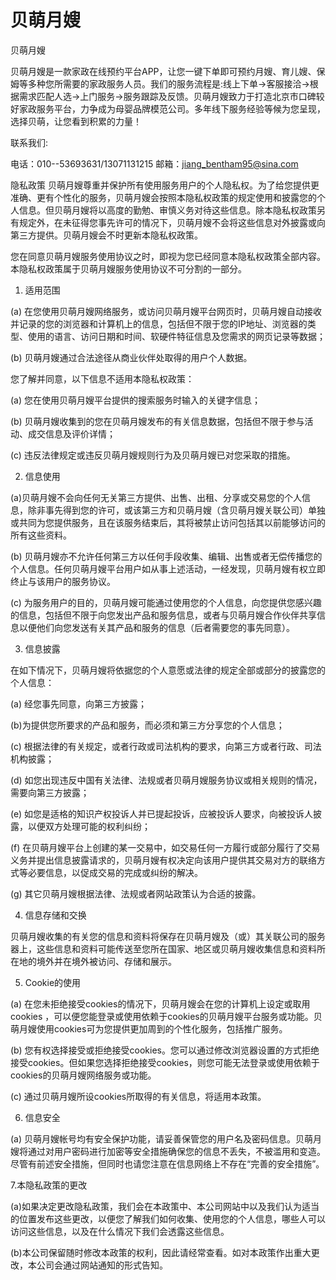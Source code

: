 # 贝萌月嫂


贝萌月嫂

贝萌月嫂是一款家政在线预约平台APP，让您一键下单即可预约月嫂、育儿嫂、保姆等多种您所需要的家政服务人员。我们的服务流程是:线上下单->客服接洽->根据需求匹配人选->上门服务->服务跟踪及反馈。贝萌月嫂致力于打造北京市口碑较好家政服务平台，力争成为母婴品牌模范公司。多年线下服务经验等候为您呈现，选择贝萌，让您看到积累的力量！

联系我们:

电话：010--53693631/13071131215
邮箱：jiang_bentham95@sina.com


隐私政策
贝萌月嫂尊重并保护所有使用服务用户的个人隐私权。为了给您提供更准确、更有个性化的服务，贝萌月嫂会按照本隐私权政策的规定使用和披露您的个人信息。但贝萌月嫂将以高度的勤勉、审慎义务对待这些信息。除本隐私权政策另有规定外，在未征得您事先许可的情况下，贝萌月嫂不会将这些信息对外披露或向第三方提供。贝萌月嫂会不时更新本隐私权政策。

您在同意贝萌月嫂服务使用协议之时，即视为您已经同意本隐私权政策全部内容。本隐私权政策属于贝萌月嫂服务使用协议不可分割的一部分。

1. 适用范围

(a) 在您使用贝萌月嫂网络服务，或访问贝萌月嫂平台网页时，贝萌月嫂自动接收并记录的您的浏览器和计算机上的信息，包括但不限于您的IP地址、浏览器的类型、使用的语言、访问日期和时间、软硬件特征信息及您需求的网页记录等数据；

(b) 贝萌月嫂通过合法途径从商业伙伴处取得的用户个人数据。

您了解并同意，以下信息不适用本隐私权政策：

(a) 您在使用贝萌月嫂平台提供的搜索服务时输入的关键字信息；

(b) 贝萌月嫂收集到的您在贝萌月嫂发布的有关信息数据，包括但不限于参与活动、成交信息及评价详情；

(c) 违反法律规定或违反贝萌月嫂规则行为及贝萌月嫂已对您采取的措施。

2. 信息使用

(a)贝萌月嫂不会向任何无关第三方提供、出售、出租、分享或交易您的个人信息，除非事先得到您的许可，或该第三方和贝萌月嫂（含贝萌月嫂关联公司）单独或共同为您提供服务，且在该服务结束后，其将被禁止访问包括其以前能够访问的所有这些资料。

(b) 贝萌月嫂亦不允许任何第三方以任何手段收集、编辑、出售或者无偿传播您的个人信息。任何贝萌月嫂平台用户如从事上述活动，一经发现，贝萌月嫂有权立即终止与该用户的服务协议。

(c) 为服务用户的目的，贝萌月嫂可能通过使用您的个人信息，向您提供您感兴趣的信息，包括但不限于向您发出产品和服务信息，或者与贝萌月嫂合作伙伴共享信息以便他们向您发送有关其产品和服务的信息（后者需要您的事先同意）。

3. 信息披露

在如下情况下，贝萌月嫂将依据您的个人意愿或法律的规定全部或部分的披露您的个人信息：

(a) 经您事先同意，向第三方披露；

(b)为提供您所要求的产品和服务，而必须和第三方分享您的个人信息；

(c) 根据法律的有关规定，或者行政或司法机构的要求，向第三方或者行政、司法机构披露；

(d) 如您出现违反中国有关法律、法规或者贝萌月嫂服务协议或相关规则的情况，需要向第三方披露；

(e) 如您是适格的知识产权投诉人并已提起投诉，应被投诉人要求，向被投诉人披露，以便双方处理可能的权利纠纷；

(f) 在贝萌月嫂平台上创建的某一交易中，如交易任何一方履行或部分履行了交易义务并提出信息披露请求的，贝萌月嫂有权决定向该用户提供其交易对方的联络方式等必要信息，以促成交易的完成或纠纷的解决。

(g) 其它贝萌月嫂根据法律、法规或者网站政策认为合适的披露。

4. 信息存储和交换

贝萌月嫂收集的有关您的信息和资料将保存在贝萌月嫂及（或）其关联公司的服务器上，这些信息和资料可能传送至您所在国家、地区或贝萌月嫂收集信息和资料所在地的境外并在境外被访问、存储和展示。

5. Cookie的使用

(a) 在您未拒绝接受cookies的情况下，贝萌月嫂会在您的计算机上设定或取用cookies ，可以便您能登录或使用依赖于cookies的贝萌月嫂平台服务或功能。贝萌月嫂使用cookies可为您提供更加周到的个性化服务，包括推广服务。

(b) 您有权选择接受或拒绝接受cookies。您可以通过修改浏览器设置的方式拒绝接受cookies。但如果您选择拒绝接受cookies，则您可能无法登录或使用依赖于cookies的贝萌月嫂网络服务或功能。

(c) 通过贝萌月嫂所设cookies所取得的有关信息，将适用本政策。

6. 信息安全

(a) 贝萌月嫂帐号均有安全保护功能，请妥善保管您的用户名及密码信息。贝萌月嫂将通过对用户密码进行加密等安全措施确保您的信息不丢失，不被滥用和变造。尽管有前述安全措施，但同时也请您注意在信息网络上不存在“完善的安全措施”。

7.本隐私政策的更改

(a)如果决定更改隐私政策，我们会在本政策中、本公司网站中以及我们认为适当的位置发布这些更改，以便您了解我们如何收集、使用您的个人信息，哪些人可以访问这些信息，以及在什么情况下我们会透露这些信息。

(b)本公司保留随时修改本政策的权利，因此请经常查看。如对本政策作出重大更改，本公司会通过网站通知的形式告知。



